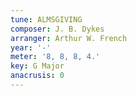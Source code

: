 ```yaml
---
tune: ALMSGIVING
composer: J. B. Dykes
arranger: Arthur W. French
year: '-'
meter: '8, 8, 8, 4.'
key: G Major
anacrusis: 0
---
```

